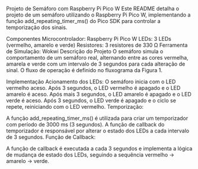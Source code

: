 Projeto de Semáforo com Raspberry Pi Pico W
Este README detalha o projeto de um semáforo utilizando o Raspberry Pi Pico W, implementando a função add_repeating_timer_ms() do Pico SDK para controlar a temporização dos sinais.

Componentes
Microcontrolador: Raspberry Pi Pico W
LEDs: 3 LEDs (vermelho, amarelo e verde)
Resistores: 3 resistores de 330 Ω
Ferramenta de Simulação: Wokwi 
Descrição do Projeto
O semáforo simula o comportamento de um semáforo real, alternando entre as cores vermelha, amarela e verde com um intervalo de 3 segundos para cada alteração de sinal. O fluxo de operação é definido no fluxograma da Figura 1.

Implementação
Acionamento dos LEDs:
O semáforo inicia com o LED vermelho aceso.
Após 3 segundos, o LED vermelho é apagado e o LED amarelo é aceso.
Após mais 3 segundos, o LED amarelo é apagado e o LED verde é aceso.
Após 3 segundos, o LED verde é apagado e o ciclo se repete, reiniciando com o LED vermelho.
Temporização:

A função add_repeating_timer_ms() é utilizada para criar um temporizador com período de 3000 ms (3 segundos).
A função de callback do temporizador é responsável por alterar o estado dos LEDs a cada intervalo de 3 segundos.
Função de Callback:

A função de callback é executada a cada 3 segundos e implementa a lógica de mudança de estado dos LEDs, seguindo a sequência vermelho → amarelo → verde.
